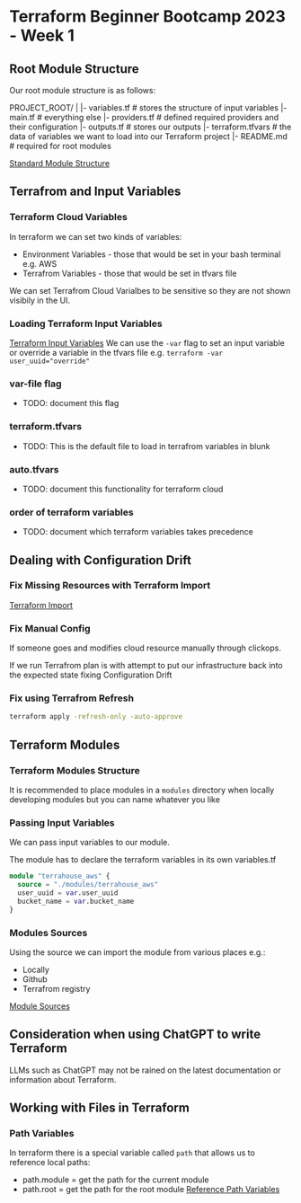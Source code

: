 # Terraform Beginner Bootcamp 2023 - Week 1

## Root Module Structure

Our root module structure is as follows:

PROJECT_ROOT/
|
|- variables.tf            # stores the structure of input variables
|- main.tf                 # everything else
|- providers.tf            # defined required providers and their configuration
|- outputs.tf              # stores our outputs
|- terraform.tfvars        # the data of variables we want to load into our Terraform project
|- README.md               # required for root modules


[Standard Module Structure](https://developer.hashicorp.com/terraform/language/modules/develop/structure)

## Terrafrom and Input Variables
### Terraform Cloud Variables

In terraform we can set two kinds of variables:
- Environment Variables - those that would be set in your bash terminal e.g. AWS
- Terrafrom Variables - those that would be set in tfvars file

We can set Terrafrom Cloud Varialbes to be sensitive so they are not shown visibily in the UI.

### Loading Terraform Input Variables
[Terraform Input Variables](https://developer.hashicorp.com/terraform/language/values/variables)
We can use the `-var` flag to set an input variable or override a variable in the tfvars file e.g. `terraform -var user_uuid="override"`

### var-file flag

- TODO: document this flag

### terraform.tfvars

- TODO: This is the default file to load in terrafrom variables in blunk

### auto.tfvars

- TODO: document this functionality for terraform cloud

### order of terraform variables

- TODO: document which terraform variables takes precedence


## Dealing with Configuration Drift

### Fix Missing Resources with Terraform Import

[Terraform Import](https://developer.hashicorp.com/terraform/language/import)

### Fix Manual Config

If someone goes and modifies cloud resource manually through clickops.

If we run Terrafrom plan is with attempt to put our infrastructure back into the expected state fixing Configuration Drift

### Fix using Terrafrom Refresh

```sh
terraform apply -refresh-only -auto-approve
```

## Terraform Modules

### Terraform Modules Structure

It is recommended to place modules in a `modules` directory when locally developing modules but you can name whatever you like

### Passing Input Variables

We can pass input variables to our module.

The module has to declare the terraform variables in its own variables.tf

```tf
module "terrahouse_aws" {
  source = "./modules/terrahouse_aws"
  user_uuid = var.user_uuid
  bucket_name = var.bucket_name
}
```

### Modules Sources

Using the source we can import the module from various places e.g.: 
- Locally
- Github
- Terrafrom registry

[Module Sources](https://developer.hashicorp.com/terraform/language/modules/sources)


## Consideration when using ChatGPT to write Terraform

LLMs such as ChatGPT may not be rained on the latest documentation or information about Terraform.


## Working with Files in Terraform

### Path Variables

In terraform there is a special variable called `path` that allows us to reference local paths:
- path.module = get the path for the current module
- path.root = get the path for the root module
[Reference Path Variables](https://registry.terraform.io/providers/hashicorp/aws/latest/docs/resources/s3_object)